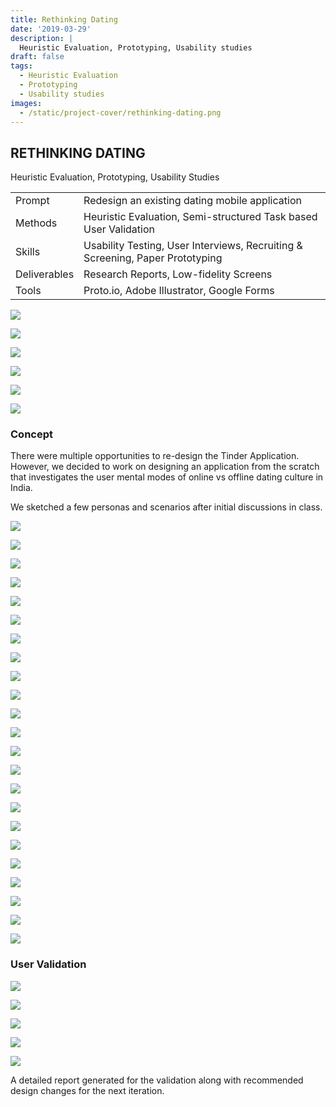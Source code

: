 ```yaml
---
title: Rethinking Dating
date: '2019-03-29'
description: |
  Heuristic Evaluation, Prototyping, Usability studies
draft: false
tags:
  - Heuristic Evaluation
  - Prototyping
  - Usability studies
images:
  - /static/project-cover/rethinking-dating.png
---
```


## RETHINKING DATING

Heuristic Evaluation, Prototyping, Usability Studies

|              |                                                                               |
| ------------ | ----------------------------------------------------------------------------- |
| Prompt       | Redesign an existing dating mobile application                                |
| Methods      | Heuristic Evaluation, Semi-structured Task based User Validation              |
| Skills       | Usability Testing, User Interviews, Recruiting & Screening, Paper Prototyping |
| Deliverables | Research Reports, Low-fidelity Screens                                        |
| Tools        | Proto.io, Adobe Illustrator, Google Forms                                     |

![](/static/projects/rethinking-dating/01.png)

<ListGallery wbg={true}>

![](/static/projects/rethinking-dating/02.png)

![](/static/projects/rethinking-dating/03.png)

![](/static/projects/rethinking-dating/04.png)

</ListGallery>

<ListGallery wbg={true}>

![](/static/projects/rethinking-dating/05.png)

![](/static/projects/rethinking-dating/06.png)

</ListGallery>

### Concept

There were multiple opportunities to re-design the Tinder Application. However, we decided to work on designing an application from the scratch that investigates the user mental modes of online vs offline dating culture in India.

We sketched a few personas and scenarios after initial discussions in class.

![](/static/projects/rethinking-dating/07.png)

<ListGallery wbg={true}>

![](/static/projects/rethinking-dating/08.png)

![](/static/projects/rethinking-dating/09.png)

![](/static/projects/rethinking-dating/10.png)

</ListGallery>

<ListGallery wbg={true}>

![](/static/projects/rethinking-dating/11.png)

![](/static/projects/rethinking-dating/12.png)

![](/static/projects/rethinking-dating/13.png)

![](/static/projects/rethinking-dating/14.png)

![](/static/projects/rethinking-dating/15.png)

![](/static/projects/rethinking-dating/16.png)

</ListGallery>

<ListGallery wbg={true}>

![](/static/projects/rethinking-dating/17.png)

![](/static/projects/rethinking-dating/18.png)

![](/static/projects/rethinking-dating/19.png)

![](/static/projects/rethinking-dating/20.png)

![](/static/projects/rethinking-dating/21.png)

![](/static/projects/rethinking-dating/22.png)

![](/static/projects/rethinking-dating/23.png)

</ListGallery>

<ListGallery wbg={true}>

![](/static/projects/rethinking-dating/24.png)

![](/static/projects/rethinking-dating/25.png)

![](/static/projects/rethinking-dating/26.png)

![](/static/projects/rethinking-dating/27.png)

![](/static/projects/rethinking-dating/28.png)

![](/static/projects/rethinking-dating/29.png)

</ListGallery>

### User Validation

<ListGallery wbg={true}>

![](/static/projects/rethinking-dating/30.png)

![](/static/projects/rethinking-dating/31.png)

</ListGallery>

![](/static/projects/rethinking-dating/32.png)

![](/static/projects/rethinking-dating/33.png)

![](/static/projects/rethinking-dating/34.png)

A detailed report generated for the validation along with recommended design changes for the next iteration.
